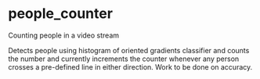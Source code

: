 # people_counter
Counting people in a video stream

Detects people using histogram of oriented gradients classifier and counts the number and currently increments the counter whenever any person crosses a pre-defined line in either direction. Work to be done on accuracy.
